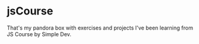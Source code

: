 # jsCourse
That's my pandora box with exercises and projects I've been learning from JS Course by Simple Dev. 
